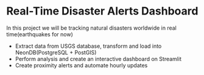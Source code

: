 # Real-Time Disaster Alerts Dashboard

In this project we will be tracking natural disasters worldwide in real time(earthquakes for now)

 - Extract data from USGS database, transform and load into NeonDB(PostgreSQL + PostGIS) 
 - Perform analysis and create an interactive dashboard on Streamlit
 - Create proximity alerts and automate hourly updates